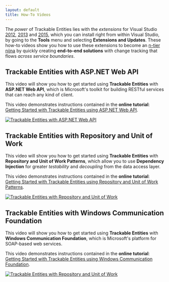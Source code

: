 ```yaml
---
layout: default
title: How-To Videos
---
```


The *power* of Trackable Entities lies with the *extensions* for Visual Studio [2012](https://visualstudiogallery.msdn.microsoft.com/e6754f27-894d-45c4-833c-57aaa3288a31), [2013](https://visualstudiogallery.msdn.microsoft.com/74e6d323-c827-48be-90da-703a9fa8f530) and [2015](https://visualstudiogallery.msdn.microsoft.com/1815bc2c-e2ee-4df7-866f-fb8c45987515), which you can install right from within Visual Studio, by going to the **Tools** menu and selecting **Extensions and Updates**.  These how-to videos show you how to use these extensions to become an [n-tier nijna](http://blog.tonysneed.com/2014/04/28/become-an-n-tier-ninja-with-trackable-entities-2-0/) by quickly creating **end-to-end solutions** with change tracking that flows *across service boundaries*.

## Trackable Entities with ASP.NET Web API
This video will show you how to get started using **Trackable Entities** with **ASP.NET Web API**, which is Microsoft's toolkit for building RESTful services that can reach any kind of client.

This video demonstrates instructions contained in the **online tutorial**: [Getting Started with Trackable Entities using ASP.NET Web API](2a-gettingstarted-webapi.html).

[![Trackable Entities with ASP.NET Web API](http://img.youtube.com/vi/g2bXWiCMVgk/0.jpg)](https://youtu.be/g2bXWiCMVgk)

## Trackable Entities with Repository and Unit of Work
This video will show you how to get started using **Trackable Entities** with **Repository and Unit of Work Patterns**, which allow you to use **Dependency Injection** for greater *testability* and *decoupling* from the data access layer.

This video demonstrates instructions contained in the **online tutorial**: [Getting Started with Trackable Entities using Repository and Unit of Work Patterns](2b-gettingstarted-patterns.html).

[![Trackable Entities with Repository and Unit of Work](http://img.youtube.com/vi/N2JwrU6J3Us/0.jpg)](https://youtu.be/N2JwrU6J3Us)

## Trackable Entities with Windows Communication Foundation
This video will show you how to get started using **Trackable Entities** with **Windows Communication Foundation**, which is Microsoft's platform for SOAP-based web services.

This video demonstrates instructions contained in the **online tutorial**: [Getting Started with Trackable Entities using Windows Communication Foundation](2c-gettingstarted-wcf.html).

[![Trackable Entities with Repository and Unit of Work](http://img.youtube.com/vi/1Eifu_zh22w/0.jpg)](https://youtu.be/1Eifu_zh22w)

